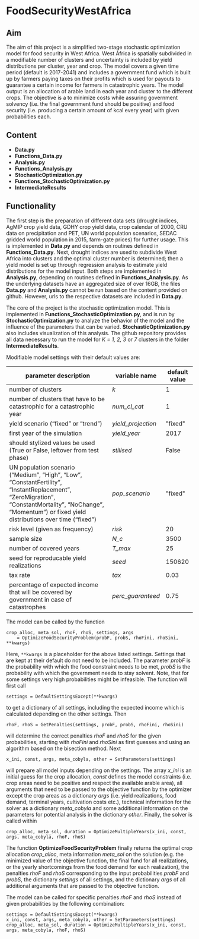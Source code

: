 # FoodSecurityWestAfrica

## Aim

The aim of this project is a simplified two-stage stochastic optimization model for food security in West Africa. West 
Africa is spatially subdivided in a modifiable number of clusters and uncertainty is included by yield distributions 
per cluster, year and crop. The model covers a given time period (default is 2017-2041) and includes a government fund 
which is built up by farmers paying taxes on their profits which is used for payouts to guarantee a certain income for 
farmers in catastrophic years. The model output is an allocation of arable land in each year and cluster to the 
different crops. The objective is a to minimize costs while assuring government solvency (i.e. the final government 
fund should be positive) and food security (i.e. producing a certain amount of kcal every year) with given 
probabilities each. 

## Content

- **Data.py**
- **Functions_Data.py**
- **Analysis.py**
- **Functions_Analysis.py**
- **StochasticOptimization.py**
- **Functions_StochasticOptimization.py**
- **IntermediateResults**

## Functionality

The first step is the preparation of different data sets (drought indices, AgMIP crop yield data, GDHY
crop yield data, crop calendar of 2000, CRU data on precipitation and PET, UN world population 
scenarios, SEDAC gridded world population in 2015, farm-gate prices) for further usage. This is implemented in 
**Data.py** and depends on routines defined in **Functions_Data.py**. Next, drought indices are used to 
subdivide West Africa into clusters and the optimal cluster number is determined; then a yield model is set up through 
regression analysis to estimate yield distributions for the model input. Both steps are implemented in 
**Analysis.py**, depending on routines defined in **Functions_Analysis.py**. As the underlying datasets have 
an aggregated size of over 16GB, the files **Data.py** and **Analysis.py** cannot be run based on the content 
provided on github. However, urls to the respective datasets are included in **Data.py**.

The core of the project is the stochastic optimization model. This is implemented in 
**Functions_StochasticOptimization.py**, and is run by **StochasticOptimization.py** to analyze the behavior 
of the model and the influence of the parameters that can be varied. **StochasticOptimization.py** also 
includes visualization of this analysis. The github repository provides all data necessary to run the model for 
_K = 1, 2, 3_ or _7_ clusters in the folder **IntermediateResults**.

Modifiable model settings with their default values are:

| parameter description | variable name | default value |
| --- | --- | --- |
| number of clusters | *k* | 1 |
| number of clusters that have to be catastrophic for a catastrophic year | *num_cl_cat* | 1 |
| yield scenario (“fixed” or “trend”) | *yield_projection* | "fixed" |
| first year of the simulation | *yield_year* | 2017 |
| should stylized values be used (True or False, leftover from test phase) | *stilised* | False |
| UN population scenario (“Medium”, “High”, “Low”, “ConstantFertility”, “InstantReplacement”, “ZeroMigration”, “ConstantMortality”, “NoChange”, “Momentum”) or fixed yield distributions over time (“fixed”) | *pop_scenario* | "fixed" |
| risk level (given as frequency) | *risk* | 20 |
| sample size | *N_c* | 3500 |
| number of covered years | *T_max* | 25 |
| seed for reproducable yield realizations | *seed* | 150620 |
| tax rate | *tax* | 0.03 |
| percentage of expected income that will be covered by government in case of catastrophes | *perc_guaranteed* | 0.75 |

The model can be called by the function

    crop_alloc, meta_sol, rhoF, rhoS, settings, args
        = OptimizeFoodSecurityProblem(probF, probS, rhoFini, rhoSini, **kwargs)
        
Here, `**kwargs` is a placeholder for the above listed settings. Settings that are kept at their default do not need to be included. The parameter *probF* is the probability
with which the food constraint needs to be met, *probS* is the probability with which the government needs to stay solvent. Note, that for some settings very high probabilities might be infeasible. The function will first call

    settings = DefaultSettingsExcept(**kwargs)
    
to get a dictionary of all settings, including the expected income which is calculated depending on the other settings. Then

    rhoF, rhoS = GetPenalties(settings, probF, probS, rhoFini, rhoSini)
    
will determine the correct penalties *rhoF* and *rhoS* for the given probabilities, starting with *rhoFini* and *rhoSini* as first guesses and using an algorithm based on the bisection method. Next

    x_ini, const, args, meta_cobyla, other = SetParameters(settings)
    
will prepare all model inputs depending on the settings. The array *x_ini* is an initial guess for the crop allocation, *const* defines the model constraints (i.e. crop areas need to be positive and respect the available arable area), all arguments that need to be passed to the objective function by the optimizer except the crop areas as a dictionary *args* (i.e. yield realizations, food demand, terminal years, cultivation costs etc.), technical information for the solver as a dictionary *meta_cobyla* and some additional information on the parameters for potential analysis in the dictionary *other*. Finally, the solver is called within

    crop_alloc, meta_sol, duration = OptimizeMultipleYears(x_ini, const, args, meta_cobyla, rhoF, rhoS)
    
The function **OptimizeFoodSecurityProblem** finally returns the optimal crop allocation *crop_alloc*, meta information *meta_sol* on the solution (e.g. the minimized value of
the objective function, the final fund for all realizations, or the yearly shortcomings from the food demand for each realization), the penalties *rhoF* and *rhoS* corresponding to the input probabilities *probF* and *probS*, the dictionary *settings* of all settings, and the dictionary *args* of all additional arguments that are passed to the objective function.

The model can be called for specific penalties *rhoF* and *rhoS* instead of given probabilities by the following combination:

    settings = DefaultSettingsExcept(**kwargs)
    x_ini, const, args, meta_cobyla, other = SetParameters(settings)
    crop_alloc, meta_sol, duration = OptimizeMultipleYears(x_ini, const, args, meta_cobyla, rhoF, rhoS)
